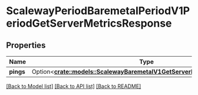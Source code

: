 # ScalewayPeriodBaremetalPeriodV1PeriodGetServerMetricsResponse

## Properties

Name | Type | Description | Notes
------------ | ------------- | ------------- | -------------
**pings** | Option<[**crate::models::ScalewayBaremetalV1GetServerMetricsResponsePings**](scaleway_baremetal_v1_GetServerMetricsResponse_pings.md)> |  | [optional]

[[Back to Model list]](../README.md#documentation-for-models) [[Back to API list]](../README.md#documentation-for-api-endpoints) [[Back to README]](../README.md)


